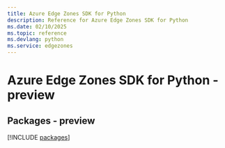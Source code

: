 ```yaml
---
title: Azure Edge Zones SDK for Python
description: Reference for Azure Edge Zones SDK for Python
ms.date: 02/10/2025
ms.topic: reference
ms.devlang: python
ms.service: edgezones
---
```

# Azure Edge Zones SDK for Python - preview
## Packages - preview
[!INCLUDE [packages](edge-zones-index.md)]